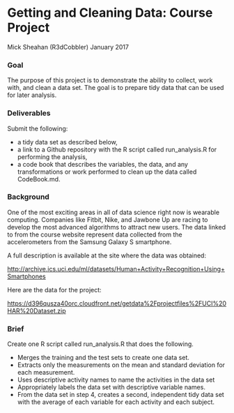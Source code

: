 # Getting and Cleaning Data: Course Project

Mick Sheahan (R3dCobbler)
January 2017

### Goal
The purpose of this project is to demonstrate the ability to collect, work with, and clean a data set. 
The goal is to prepare tidy data that can be used for later analysis. 

### Deliverables 
Submit the following:
 - a tidy data set as described below, 
 - a link to a Github repository with the R script called run_analysis.R for performing the analysis, 
 - a code book that describes the variables, the data, and any transformations or work  performed to clean up the data called CodeBook.md.

### Background
One of the most exciting areas in all of data science right now is wearable computing. Companies like Fitbit, Nike, and Jawbone Up are racing to develop the most advanced algorithms to attract new users. The data linked to from the course website represent data collected from the accelerometers from the Samsung Galaxy S smartphone. 

A full description is available at the site where the data was obtained:

http://archive.ics.uci.edu/ml/datasets/Human+Activity+Recognition+Using+Smartphones

Here are the data for the project:

https://d396qusza40orc.cloudfront.net/getdata%2Fprojectfiles%2FUCI%20HAR%20Dataset.zip

### Brief

Create one R script called run_analysis.R that does the following.

 - Merges the training and the test sets to create one data set.
 - Extracts only the measurements on the mean and standard deviation for each measurement.
 - Uses descriptive activity names to name the activities in the data set
 - Appropriately labels the data set with descriptive variable names.
 - From the data set in step 4, creates a second, independent tidy data set with the average of each variable for each activity and each subject.
